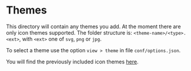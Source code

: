 # Themes

This directory will contain any themes you add. At the moment there are only
icon themes supported. The folder structure is: `<theme-name>/<type>.<ext>`,
with `<ext>` one of `svg`, `png` or `jpg`.

To select a theme use the option `view > theme` in file `conf/options.json`.

You will find the previously included icon themes [here](https://github.com/lrsjng/h5ai-themes).
